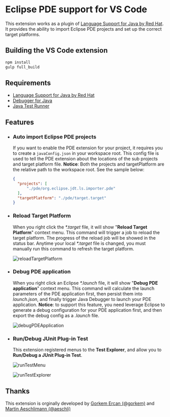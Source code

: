 Eclipse PDE support for VS Code
===============================

This extension works as a plugin of [Language Support for Java by Red Hat](https://marketplace.visualstudio.com/items?itemName=redhat.java). It provides the ability to import Eclipse PDE projects and set up the correct target platforms.

## Building the VS Code extension
```bash
npm install 
gulp full_build
```

## Requirements
- [Language Support for Java by Red Hat](https://marketplace.visualstudio.com/items?itemName=redhat.java)
- [Debugger for Java](https://marketplace.visualstudio.com/items?itemName=vscjava.vscode-java-debug)
- [Java Test Runner](https://marketplace.visualstudio.com/items?itemName=vscjava.vscode-java-test)

## Features
- ### Auto import Eclipse PDE projects  
  If you want to enable the PDE extension for your project, it requires you to create a `javaConfig.json` in your workspace root. This config file is used to tell the PDE extension about the locations of the sub projects and target platform file. **Notice**: Both the projects and targetPlatform are the relative path to the workspace root. See the sample below:  
  ```json
  {
    "projects": [
        "./pde/org.eclipse.jdt.ls.importer.pde"
    ],
    "targetPlatform": "./pde/target.target"
  }
  ```

- ### Reload Target Platform  
  When you right click the _*.target_ file, it will show "**Reload Target Platform**" context menu. This command will trigger a job to reload the target platform. The progress of the reload job will be showed in the status bar. Anytime your local _*.target_ file is changed, you must manually run this command to refresh the target platform.  

  ![reloadTargetPlatform](https://user-images.githubusercontent.com/14052197/69771683-a9e96c80-11c8-11ea-9c51-750a94b8dd35.png)

- ### Debug PDE application  
  When you right click an Eclipse _*.launch_ file, it will show "**Debug PDE application**" context menu. This command will calculate the launch parameters of the PDE application first, then persist them into _launch.json_, and finally trigger Java Debugger to launch your PDE application. <b>Notice</b>: to support this feature, you need leverage Eclipse to generate a debug configuration for your PDE application first, and then export the debug config as a _.launch_ file.  

  ![debugPDEApplication](https://user-images.githubusercontent.com/14052197/69771753-dac9a180-11c8-11ea-97a2-bde1eca10032.png)

- ### Run/Debug JUnit Plug-in Test  
  This extension registered menus to the **Test Explorer**, and allow you to **Run/Debug a JUnit Plug-in Test**.  

  ![runTestMenu](https://user-images.githubusercontent.com/14052197/69772120-0e58fb80-11ca-11ea-865c-007b524ccae8.png)

  ![runTestExplorer](https://user-images.githubusercontent.com/14052197/69771935-7eb34d00-11c9-11ea-89f4-c2082f7b5938.png)


## Thanks  
This extension is orginally developed by [Gorkem Ercan (@gorkem)](https://github.com/gorkem) and [Martin Aeschlimann (@aeschli)](https://github.com/aeschli)